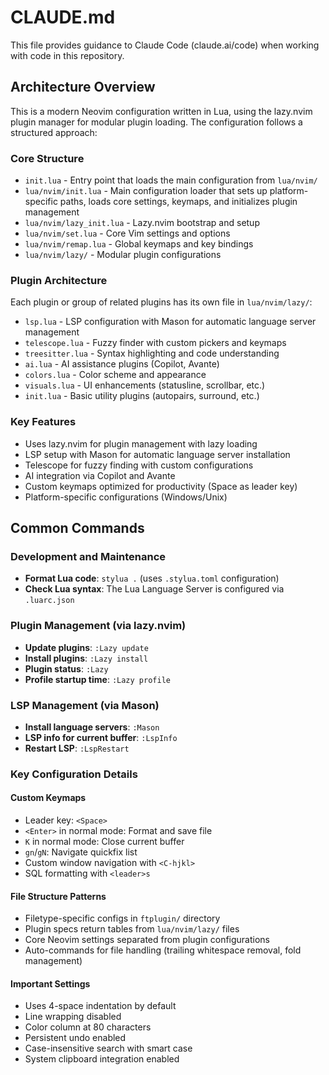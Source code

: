 # CLAUDE.md

This file provides guidance to Claude Code (claude.ai/code) when working with code in this repository.

## Architecture Overview

This is a modern Neovim configuration written in Lua, using the lazy.nvim plugin manager for modular plugin loading. The configuration follows a structured approach:

### Core Structure
- `init.lua` - Entry point that loads the main configuration from `lua/nvim/`
- `lua/nvim/init.lua` - Main configuration loader that sets up platform-specific paths, loads core settings, keymaps, and initializes plugin management
- `lua/nvim/lazy_init.lua` - Lazy.nvim bootstrap and setup
- `lua/nvim/set.lua` - Core Vim settings and options
- `lua/nvim/remap.lua` - Global keymaps and key bindings
- `lua/nvim/lazy/` - Modular plugin configurations

### Plugin Architecture
Each plugin or group of related plugins has its own file in `lua/nvim/lazy/`:
- `lsp.lua` - LSP configuration with Mason for automatic language server management
- `telescope.lua` - Fuzzy finder with custom pickers and keymaps
- `treesitter.lua` - Syntax highlighting and code understanding
- `ai.lua` - AI assistance plugins (Copilot, Avante)
- `colors.lua` - Color scheme and appearance
- `visuals.lua` - UI enhancements (statusline, scrollbar, etc.)
- `init.lua` - Basic utility plugins (autopairs, surround, etc.)

### Key Features
- Uses lazy.nvim for plugin management with lazy loading
- LSP setup with Mason for automatic language server installation
- Telescope for fuzzy finding with custom configurations
- AI integration via Copilot and Avante
- Custom keymaps optimized for productivity (Space as leader key)
- Platform-specific configurations (Windows/Unix)

## Common Commands

### Development and Maintenance
- **Format Lua code**: `stylua .` (uses `.stylua.toml` configuration)
- **Check Lua syntax**: The Lua Language Server is configured via `.luarc.json`

### Plugin Management (via lazy.nvim)
- **Update plugins**: `:Lazy update`
- **Install plugins**: `:Lazy install`
- **Plugin status**: `:Lazy`
- **Profile startup time**: `:Lazy profile`

### LSP Management (via Mason)
- **Install language servers**: `:Mason`
- **LSP info for current buffer**: `:LspInfo`
- **Restart LSP**: `:LspRestart`

### Key Configuration Details

#### Custom Keymaps
- Leader key: `<Space>`
- `<Enter>` in normal mode: Format and save file
- `K` in normal mode: Close current buffer
- `gn`/`gN`: Navigate quickfix list
- Custom window navigation with `<C-hjkl>`
- SQL formatting with `<leader>s`

#### File Structure Patterns
- Filetype-specific configs in `ftplugin/` directory
- Plugin specs return tables from `lua/nvim/lazy/` files
- Core Neovim settings separated from plugin configurations
- Auto-commands for file handling (trailing whitespace removal, fold management)

#### Important Settings
- Uses 4-space indentation by default
- Line wrapping disabled
- Color column at 80 characters
- Persistent undo enabled
- Case-insensitive search with smart case
- System clipboard integration enabled